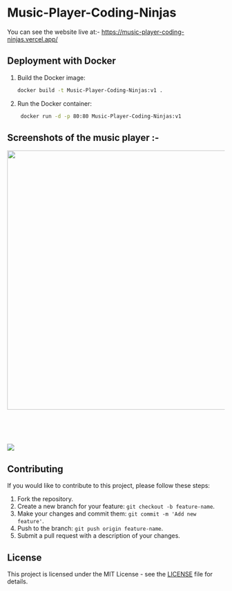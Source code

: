 # Music-Player-Coding-Ninjas

You can see the website live at:-
https://music-player-coding-ninjas.vercel.app/

## Deployment with Docker

1. Build the Docker image:
   ```bash
   docker build -t Music-Player-Coding-Ninjas:v1 .
   ```
2. Run the Docker container:
   ```bash
    docker run -d -p 80:80 Music-Player-Coding-Ninjas:v1
   ```

## Screenshots of the music player :-

<img src ="https://github.com/itsdhruvarora/Music-Player-Coding-Ninjas/blob/main/Screenshot%202022-04-24%20at%2010-04-53%20Ninja%20Studio%20-%20Music%20Player.png" height = 600px width= 1100px>

<br> <br> <br>

<img src = "https://github.com/itsdhruvarora/Music-Player-Coding-Ninjas/blob/main/Screenshot%202022-04-24%20at%2010-09-14%20Playlist-1.png">

## Contributing

If you would like to contribute to this project, please follow these steps:

1. Fork the repository.
2. Create a new branch for your feature: `git checkout -b feature-name`.
3. Make your changes and commit them: `git commit -m 'Add new feature'`.
4. Push to the branch: `git push origin feature-name`.
5. Submit a pull request with a description of your changes.

## License

This project is licensed under the MIT License - see the [LICENSE](LICENSE) file for details.
